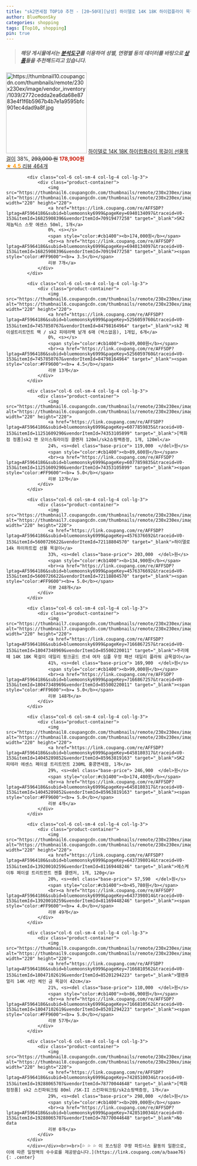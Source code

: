 ```yaml
---
title: "sk2면세점 TOP10 추천 - [20~50대][남성] 하이델로 14K 18K 하이럽플라이 목걸이 선물목걸이"
author: BlueMoonSky
categories: shopping
tags: [Top10, shopping]
pin: true
---
```


> ##### 해당 게시물에서는 [**분석도구**](https://itemscout.io/)를 이용하여 **성별**, **연령별** 등의 데이터를 바탕으로 [**상품**](https://link.coupang.com/a/baae76)들을 추천해드리고 있습니다.
<div class="container"><div class="row">
            <div class="col-6 col-sm-4 col-lg-4 col-lg-3">
                <div class="product-container">
                    <img src="https://thumbnail10.coupangcdn.com/thumbnails/remote/230x230ex/image/vendor_inventory/1039/2772cedda2ea6da68e8783e4f1f6b5967b4b7e1a9595bfc901ec4dad9a8f.jpg" alt="https://thumbnail10.coupangcdn.com/thumbnails/remote/230x230ex/image/vendor_inventory/1039/2772cedda2ea6da68e8783e4f1f6b5967b4b7e1a9595bfc901ec4dad9a8f.jpg" width="220" height="220">
                    <a href="https://link.coupang.com/re/AFFSDP?lptag=AF5964186&subid=bluemoonsky6999&pageKey=4963827452&traceid=V0-153&itemId=6578501438&vendorItemId=73872510780" target="_blank">하이델로 14K 18K 하이럽플라이 목걸이 선물목걸이</a>
                    38%, <s><del class="base-price"> 293,000  </del>원</s> 
                    <span style="color:#cb1400"><b>178,900원</b></span>
                    <br><a href="https://link.coupang.com/re/AFFSDP?lptag=AF5964186&subid=bluemoonsky6999&pageKey=4963827452&traceid=V0-153&itemId=6578501438&vendorItemId=73872510780" target="_blank"><span style="color:#FF9600"><b>★ 4.5</b></span>
                    리뷰 464개</a>
                </div>
            </div>
            
            <div class="col-6 col-sm-4 col-lg-4 col-lg-3">
                <div class="product-container">
                    <img src="https://thumbnail6.coupangcdn.com/thumbnails/remote/230x230ex/image/vendor_inventory/5b8f/7932d6adc7edf6e95f9b75bdaaacb569ba1b1838a1c8c3d721d78f50331f.jpg" alt="https://thumbnail6.coupangcdn.com/thumbnails/remote/230x230ex/image/vendor_inventory/5b8f/7932d6adc7edf6e95f9b75bdaaacb569ba1b1838a1c8c3d721d78f50331f.jpg" width="220" height="220">
                    <a href="https://link.coupang.com/re/AFFSDP?lptag=AF5964186&subid=bluemoonsky6999&pageKey=6940134097&traceid=V0-153&itemId=16825908396&vendorItemId=70919477258" target="_blank">SK2 제놉틱스 스팟 에센스 50ml, 1개</a>
                    0%, <s></s> 
                    <span style="color:#cb1400"><b>174,000원</b></span>
                    <br><a href="https://link.coupang.com/re/AFFSDP?lptag=AF5964186&subid=bluemoonsky6999&pageKey=6940134097&traceid=V0-153&itemId=16825908396&vendorItemId=70919477258" target="_blank"><span style="color:#FF9600"><b>★ 3.5</b></span>
                    리뷰 7개</a>
                </div>
            </div>
            
            <div class="col-6 col-sm-4 col-lg-4 col-lg-3">
                <div class="product-container">
                    <img src="https://thumbnail6.coupangcdn.com/thumbnails/remote/230x230ex/image/vendor_inventory/3dd8/734ff2b7e909a9bdd637d38bc9baebbf51b5ce23b9ceeaa4547cbc2ba7be.jpg" alt="https://thumbnail6.coupangcdn.com/thumbnails/remote/230x230ex/image/vendor_inventory/3dd8/734ff2b7e909a9bdd637d38bc9baebbf51b5ce23b9ceeaa4547cbc2ba7be.jpg" width="220" height="220">
                    <a href="https://link.coupang.com/re/AFFSDP?lptag=AF5964186&subid=bluemoonsky6999&pageKey=5256059760&traceid=V0-153&itemId=7457850767&vendorItemId=84798164964" target="_blank">sk2 페이셜트리트먼트 팩 / sk2 피테라팩 낱개 6매 (박스없음), 1개입, 6개</a>
                    0%, <s></s> 
                    <span style="color:#cb1400"><b>89,000원</b></span>
                    <br><a href="https://link.coupang.com/re/AFFSDP?lptag=AF5964186&subid=bluemoonsky6999&pageKey=5256059760&traceid=V0-153&itemId=7457850767&vendorItemId=84798164964" target="_blank"><span style="color:#FF9600"><b>★ 4.5</b></span>
                    리뷰 13개</a>
                </div>
            </div>
            
            <div class="col-6 col-sm-4 col-lg-4 col-lg-3">
                <div class="product-container">
                    <img src="https://thumbnail6.coupangcdn.com/thumbnails/remote/230x230ex/image/vendor_inventory/9efb/e4d1eaa7ccff1e7c27354952bcc07d132a4aadb31f9dce62e8db3522cc9a.jpg" alt="https://thumbnail6.coupangcdn.com/thumbnails/remote/230x230ex/image/vendor_inventory/9efb/e4d1eaa7ccff1e7c27354952bcc07d132a4aadb31f9dce62e8db3522cc9a.jpg" width="220" height="220">
                    <a href="https://link.coupang.com/re/AFFSDP?lptag=AF5964186&subid=bluemoonsky6999&pageKey=6077859835&traceid=V0-153&itemId=11251609290&vendorItemId=74353105899" target="_blank">[백화점 정폼]sk2 맨 모이스춰라이징 클렌저 120ml/sk2쇼핑백증정, 1개, 120ml</a>
                    24%, <s><del class="base-price"> 119,000  </del>원</s> 
                    <span style="color:#cb1400"><b>89,600원</b></span>
                    <br><a href="https://link.coupang.com/re/AFFSDP?lptag=AF5964186&subid=bluemoonsky6999&pageKey=6077859835&traceid=V0-153&itemId=11251609290&vendorItemId=74353105899" target="_blank"><span style="color:#FF9600"><b>★ 5.0</b></span>
                    리뷰 12개</a>
                </div>
            </div>
            
            <div class="col-6 col-sm-4 col-lg-4 col-lg-3">
                <div class="product-container">
                    <img src="https://thumbnail7.coupangcdn.com/thumbnails/remote/230x230ex/image/vendor_inventory/e467/1c14e344c0f5c6fe446caf6f74ccc143dd72a69b7b37b796ab2c3e80ebfa.jpg" alt="https://thumbnail7.coupangcdn.com/thumbnails/remote/230x230ex/image/vendor_inventory/e467/1c14e344c0f5c6fe446caf6f74ccc143dd72a69b7b37b796ab2c3e80ebfa.jpg" width="220" height="220">
                    <a href="https://link.coupang.com/re/AFFSDP?lptag=AF5964186&subid=bluemoonsky6999&pageKey=4576376692&traceid=V0-153&itemId=5600726622&vendorItemId=72118804570" target="_blank">하이델로 14k 하이하트럽 선물 목걸이</a>
                    33%, <s><del class="base-price"> 203,000  </del>원</s> 
                    <span style="color:#cb1400"><b>134,900원</b></span>
                    <br><a href="https://link.coupang.com/re/AFFSDP?lptag=AF5964186&subid=bluemoonsky6999&pageKey=4576376692&traceid=V0-153&itemId=5600726622&vendorItemId=72118804570" target="_blank"><span style="color:#FF9600"><b>★ 5.0</b></span>
                    리뷰 248개</a>
                </div>
            </div>
            
            <div class="col-6 col-sm-4 col-lg-4 col-lg-3">
                <div class="product-container">
                    <img src="https://thumbnail7.coupangcdn.com/thumbnails/remote/230x230ex/image/vendor_inventory/e1c1/9f057ef9c3b44e280b13546f1ecb565bb726205ed1d0656b61140959ad2b.jpg" alt="https://thumbnail7.coupangcdn.com/thumbnails/remote/230x230ex/image/vendor_inventory/e1c1/9f057ef9c3b44e280b13546f1ecb565bb726205ed1d0656b61140959ad2b.jpg" width="220" height="220">
                    <a href="https://link.coupang.com/re/AFFSDP?lptag=AF5964186&subid=bluemoonsky6999&pageKey=7166867257&traceid=V0-153&itemId=18047348969&vendorItemId=85500220011" target="_blank">주리에떼 14K 18K 목걸이 데일리 핑크골드 르네 여자 심플 우정 패션 데일리 플라워 금목걸이</a>
                    41%, <s><del class="base-price"> 169,900  </del>원</s> 
                    <span style="color:#cb1400"><b>99,000원</b></span>
                    <br><a href="https://link.coupang.com/re/AFFSDP?lptag=AF5964186&subid=bluemoonsky6999&pageKey=7166867257&traceid=V0-153&itemId=18047348969&vendorItemId=85500220011" target="_blank"><span style="color:#FF9600"><b>★ 5.0</b></span>
                    리뷰 148개</a>
                </div>
            </div>
            
            <div class="col-6 col-sm-4 col-lg-4 col-lg-3">
                <div class="product-container">
                    <img src="https://thumbnail8.coupangcdn.com/thumbnails/remote/230x230ex/image/vendor_inventory/1603/51d6a39cfe093877cffe8273b64b4efeea5135243abc2371ef1600722f12.jpg" alt="https://thumbnail8.coupangcdn.com/thumbnails/remote/230x230ex/image/vendor_inventory/1603/51d6a39cfe093877cffe8273b64b4efeea5135243abc2371ef1600722f12.jpg" width="220" height="220">
                    <a href="https://link.coupang.com/re/AFFSDP?lptag=AF5964186&subid=bluemoonsky6999&pageKey=6458180317&traceid=V0-153&itemId=14045289852&vendorItemId=85963819163" target="_blank">SK2 피테라 에센스 페이셜 트리트먼트 230ML 홍콩면세점, 1개</a>
                    29%, <s><del class="base-price"> 246,900  </del>원</s> 
                    <span style="color:#cb1400"><b>174,480원</b></span>
                    <br><a href="https://link.coupang.com/re/AFFSDP?lptag=AF5964186&subid=bluemoonsky6999&pageKey=6458180317&traceid=V0-153&itemId=14045289852&vendorItemId=85963819163" target="_blank"><span style="color:#FF9600"><b>★ 5.0</b></span>
                    리뷰 4개</a>
                </div>
            </div>
            
            <div class="col-6 col-sm-4 col-lg-4 col-lg-3">
                <div class="product-container">
                    <img src="https://thumbnail6.coupangcdn.com/thumbnails/remote/230x230ex/image/vendor_inventory/5d48/532574f39cee2014566a3d36454ce95a95f5ef2402e469bd382c8cd37aaa.JPG" alt="https://thumbnail6.coupangcdn.com/thumbnails/remote/230x230ex/image/vendor_inventory/5d48/532574f39cee2014566a3d36454ce95a95f5ef2402e469bd382c8cd37aaa.JPG" width="220" height="220">
                    <a href="https://link.coupang.com/re/AFFSDP?lptag=AF5964186&subid=bluemoonsky6999&pageKey=6437398014&traceid=V0-153&itemId=13920010259&vendorItemId=81169448246" target="_blank">에스케이투 페이셜 트리트먼트 젠틀 클렌저, 1개, 120g</a>
                    20%, <s><del class="base-price"> 57,590  </del>원</s> 
                    <span style="color:#cb1400"><b>45,780원</b></span>
                    <br><a href="https://link.coupang.com/re/AFFSDP?lptag=AF5964186&subid=bluemoonsky6999&pageKey=6437398014&traceid=V0-153&itemId=13920010259&vendorItemId=81169448246" target="_blank"><span style="color:#FF9600"><b>★ 4.0</b></span>
                    리뷰 49개</a>
                </div>
            </div>
            
            <div class="col-6 col-sm-4 col-lg-4 col-lg-3">
                <div class="product-container">
                    <img src="https://thumbnail9.coupangcdn.com/thumbnails/remote/230x230ex/image/vendor_inventory/448f/e9cd2dd218c4c8dc1d8a4b11a60c57bc797030b986fc1a7897c1534b5e26.jpg" alt="https://thumbnail9.coupangcdn.com/thumbnails/remote/230x230ex/image/vendor_inventory/448f/e9cd2dd218c4c8dc1d8a4b11a60c57bc797030b986fc1a7897c1534b5e26.jpg" width="220" height="220">
                    <a href="https://link.coupang.com/re/AFFSDP?lptag=AF5964186&subid=bluemoonsky6999&pageKey=7166810562&traceid=V0-153&itemId=18047102619&vendorItemId=85201294223" target="_blank">엘렌쥬얼리 14K 샤인 체인 금 목걸이 42cm</a>
                    21%, <s><del class="base-price"> 110,000  </del>원</s> 
                    <span style="color:#cb1400"><b>86,900원</b></span>
                    <br><a href="https://link.coupang.com/re/AFFSDP?lptag=AF5964186&subid=bluemoonsky6999&pageKey=7166810562&traceid=V0-153&itemId=18047102619&vendorItemId=85201294223" target="_blank"><span style="color:#FF9600"><b>★ 5.0</b></span>
                    리뷰 57개</a>
                </div>
            </div>
            
            <div class="col-6 col-sm-4 col-lg-4 col-lg-3">
                <div class="product-container">
                    <img src="https://thumbnail8.coupangcdn.com/thumbnails/remote/230x230ex/image/vendor_inventory/b522/4b0094b425fdc661659684ebf0c4b1191742001bd29312de406318cbc863.PNG" alt="https://thumbnail8.coupangcdn.com/thumbnails/remote/230x230ex/image/vendor_inventory/b522/4b0094b425fdc661659684ebf0c4b1191742001bd29312de406318cbc863.PNG" width="220" height="220">
                    <a href="https://link.coupang.com/re/AFFSDP?lptag=AF5964186&subid=bluemoonsky6999&pageKey=7428510034&traceid=V0-153&itemId=19288065707&vendorItemId=78770044648" target="_blank">[백화점정품] sk2 스킨파워크림 80ml /SK-II 스킨파워크림/sk2쇼핑백증정, 1개</a>
                    29%, <s><del class="base-price"> 298,000  </del>원</s> 
                    <span style="color:#cb1400"><b>209,000원</b></span>
                    <br><a href="https://link.coupang.com/re/AFFSDP?lptag=AF5964186&subid=bluemoonsky6999&pageKey=7428510034&traceid=V0-153&itemId=19288065707&vendorItemId=78770044648" target="_blank">No data
                    리뷰 0개</a>
                </div>
            </div>
            </div></div><br><br>[💦 💦 💦 이 포스팅은 쿠팡 파트너스 활동의 일환으로, 이에 따른 일정액의 수수료를 제공받습니다.](https://link.coupang.com/a/baae76){: .center}